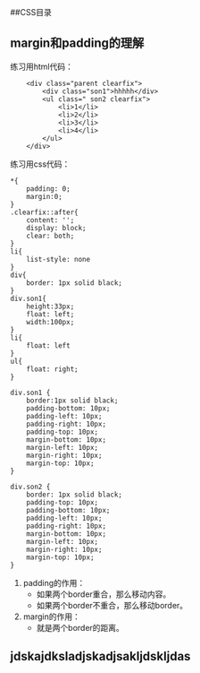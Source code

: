 ##CSS目录











## margin和padding的理解

练习用html代码：

```
    <div class="parent clearfix">
        <div class="son1">hhhhh</div>
        <ul class=" son2 clearfix">
            <li>1</li>
            <li>2</li>
            <li>3</li>
            <li>4</li>
        </ul>
    </div>
```

练习用css代码：

```
*{
    padding: 0;
    margin:0;
}
.clearfix::after{
    content: '';
    display: block;
    clear: both;
}
li{
    list-style: none
}
div{
    border: 1px solid black;
}
div.son1{
    height:33px;
    float: left;
    width:100px;
}
li{
    float: left
}
ul{
    float: right;
}

div.son1 {
	border:1px solid black;
    padding-bottom: 10px;
    padding-left: 10px;
    padding-right: 10px;
    padding-top: 10px;
    margin-bottom: 10px;
    margin-left: 10px;
    margin-right: 10px;
    margin-top: 10px;
}

div.son2 {
    border: 1px solid black;
    padding-top: 10px;
    padding-bottom: 10px;
    padding-left: 10px;
    padding-right: 10px;
    margin-bottom: 10px;
    margin-left: 10px;
    margin-right: 10px;
    margin-top: 10px;
}
```

1. padding的作用：
   - 如果两个border重合，那么移动内容。
   - 如果两个border不重合，那么移动border。
2. margin的作用：
   - 就是两个border的距离。










##  jdskajdksladjskadjsakljdskljdas